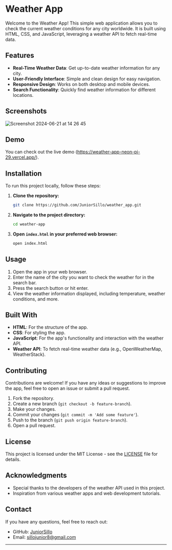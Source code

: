 # Weather App

Welcome to the Weather App! This simple web application allows you to check the current weather conditions for any city worldwide. It is built using HTML, CSS, and JavaScript, leveraging a weather API to fetch real-time data.

## Features

- **Real-Time Weather Data**: Get up-to-date weather information for any city.
- **User-Friendly Interface**: Simple and clean design for easy navigation.
- **Responsive Design**: Works on both desktop and mobile devices.
- **Search Functionality**: Quickly find weather information for different locations.

## Screenshots
![Screenshot 2024-06-21 at 14 26 45](https://github.com/JuniorSillo/WEATHER_APP/assets/123242158/476d3c82-26a3-4048-ae29-ce89b844003c)



## Demo

You can check out the live demo (https://weather-app-neon-pi-29.vercel.app/).

## Installation

To run this project locally, follow these steps:

1. **Clone the repository:**

   ```bash
   git clone https://github.com/JuniorSillo/weather_app.git
   ```

2. **Navigate to the project directory:**

   ```bash
   cd weather-app
   ```

3. **Open `index.html` in your preferred web browser:**

   ```bash
   open index.html
   ```

## Usage

1. Open the app in your web browser.
2. Enter the name of the city you want to check the weather for in the search bar.
3. Press the search button or hit enter.
4. View the weather information displayed, including temperature, weather conditions, and more.

## Built With

- **HTML**: For the structure of the app.
- **CSS**: For styling the app.
- **JavaScript**: For the app's functionality and interaction with the weather API.
- **Weather API**: To fetch real-time weather data (e.g., OpenWeatherMap, WeatherStack).

## Contributing

Contributions are welcome! If you have any ideas or suggestions to improve the app, feel free to open an issue or submit a pull request.

1. Fork the repository.
2. Create a new branch (`git checkout -b feature-branch`).
3. Make your changes.
4. Commit your changes (`git commit -m 'Add some feature'`).
5. Push to the branch (`git push origin feature-branch`).
6. Open a pull request.

## License

This project is licensed under the MIT License - see the [LICENSE](LICENSE) file for details.

## Acknowledgments

- Special thanks to the developers of the weather API used in this project.
- Inspiration from various weather apps and web development tutorials.

## Contact

If you have any questions, feel free to reach out:

- GitHub: [JuniorSillo](https://github.com/JuniorSillo)
- Email: sillojunior8@gmail.com

---

